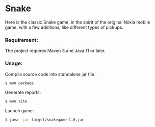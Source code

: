 # Snake

Here is the classic Snake game, in the spirit of the original Nokia mobile game, with a few additions, like different types of pickups.

### Requirement:

The project requires Maven 3 and Java 11 or later.

### Usage:

Compile source code into standalone jar file:

```sh
$ mvn package
```

Generate reports:

```sh
$ mvn site
```

Launch game:

```sh
$ java -jar target/snakegame-1.0.jar
```
